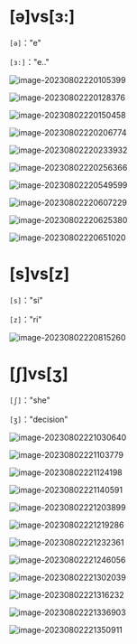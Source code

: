 # [ə]vs[ɜ:]

`[ə]`："e"

`[ɜ:]`："e.."

![image-20230802220105399](assets/07-Love.Story/image-20230802220105399.png)

![image-20230802220128376](assets/07-Love.Story/image-20230802220128376.png)

![image-20230802220150458](assets/07-Love.Story/image-20230802220150458.png)

![image-20230802220206774](assets/07-Love.Story/image-20230802220206774.png)

![image-20230802220233932](assets/07-Love.Story/image-20230802220233932.png)

![image-20230802220256366](assets/07-Love.Story/image-20230802220256366.png)

![image-20230802220549599](assets/07-Love.Story/image-20230802220549599.png)

![image-20230802220607229](assets/07-Love.Story/image-20230802220607229.png)

![image-20230802220625380](assets/07-Love.Story/image-20230802220625380.png)

![image-20230802220651020](assets/07-Love.Story/image-20230802220651020.png)

# [s]vs[z]

`[s]`："si"

`[z]`："ri"

![image-20230802220815260](assets/07-Love.Story/image-20230802220815260.png)

# [ʃ]vs[ʒ]

`[ʃ]`："she"

`[ʒ]`："decision"

![image-20230802221030640](assets/07-Love.Story/image-20230802221030640.png)

![image-20230802221103779](assets/07-Love.Story/image-20230802221103779.png)

![image-20230802221124198](assets/07-Love.Story/image-20230802221124198.png)

![image-20230802221140591](assets/07-Love.Story/image-20230802221140591.png)

![image-20230802221203899](assets/07-Love.Story/image-20230802221203899.png)

![image-20230802221219286](assets/07-Love.Story/image-20230802221219286.png)

![image-20230802221232361](assets/07-Love.Story/image-20230802221232361.png)

![image-20230802221246056](assets/07-Love.Story/image-20230802221246056.png)

![image-20230802221302039](assets/07-Love.Story/image-20230802221302039.png)

![image-20230802221316232](assets/07-Love.Story/image-20230802221316232.png)

![image-20230802221336903](assets/07-Love.Story/image-20230802221336903.png)

![image-20230802221350911](assets/07-Love.Story/image-20230802221350911.png)